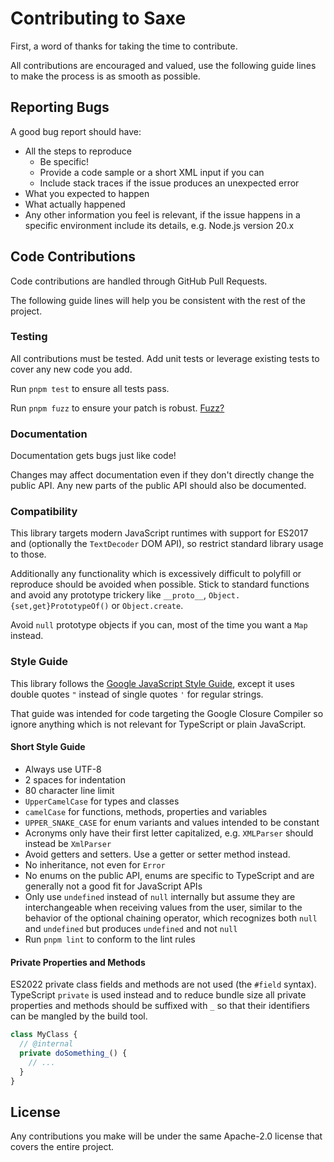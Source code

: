 # Contributing to Saxe

First, a word of thanks for taking the time to contribute.

All contributions are encouraged and valued, use the following guide lines to
make the process is as smooth as possible.

## Reporting Bugs

A good bug report should have:

- All the steps to reproduce
  - Be specific!
  - Provide a code sample or a short XML input if you can
  - Include stack traces if the issue produces an unexpected error
- What you expected to happen
- What actually happened
- Any other information you feel is relevant, if the issue happens in a specific
  environment include its details, e.g. Node.js version 20.x

## Code Contributions

Code contributions are handled through GitHub Pull Requests.

The following guide lines will help you be consistent with the rest of the
project.

### Testing

All contributions must be tested. Add unit tests or leverage existing tests to
cover any new code you add.

Run `pnpm test` to ensure all tests pass.

Run `pnpm fuzz` to ensure your patch is robust. [Fuzz?](./fuzz/)

### Documentation

Documentation gets bugs just like code!

Changes may affect documentation even if they don't directly change the public
API. Any new parts of the public API should also be documented.

### Compatibility

This library targets modern JavaScript runtimes with support for ES2017 and
(optionally the `TextDecoder` DOM API), so restrict standard library usage to
those.

Additionally any functionality which is excessively difficult to polyfill or
reproduce should be avoided when possible. Stick to standard functions and avoid
any prototype trickery like `__proto__`, `Object.{set,get}PrototypeOf()` or
`Object.create`.

Avoid `null` prototype objects if you can, most of the time you want a `Map`
instead.

### Style Guide

This library follows the [Google JavaScript Style Guide], except it uses double
quotes `"` instead of single quotes `'` for regular strings.

That guide was intended for code targeting the Google Closure Compiler so ignore
anything which is not relevant for TypeScript or plain JavaScript.

[Google JavaScript Style Guide]:
https://google.github.io/styleguide/jsguide.html

#### Short Style Guide

- Always use UTF-8
- 2 spaces for indentation
- 80 character line limit
- `UpperCamelCase` for types and classes
- `camelCase` for functions, methods, properties and variables
- `UPPER_SNAKE_CASE` for enum variants and values intended to be constant
- Acronyms only have their first letter capitalized, e.g. `XMLParser` should
  instead be `XmlParser`
- Avoid getters and setters. Use a getter or setter method instead.
- No inheritance, not even for `Error`
- No enums on the public API, enums are specific to TypeScript and are generally
  not a good fit for JavaScript APIs
- Only use `undefined` instead of `null` internally but assume they are
  interchangeable when receiving values from the user, similar to the behavior
  of the optional chaining operator, which recognizes both `null` and
  `undefined` but produces `undefined` and not `null`
- Run `pnpm lint` to conform to the lint rules

#### Private Properties and Methods

ES2022 private class fields and methods are not used (the `#field` syntax).
TypeScript `private` is used instead and to reduce bundle size all private
properties and methods should be suffixed with `_` so that their identifiers
can be mangled by the build tool.

```ts
class MyClass {
  // @internal
  private doSomething_() {
    // ...
  }
}
```

## License

Any contributions you make will be under the same Apache-2.0 license that covers
the entire project.
